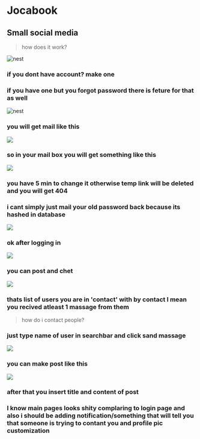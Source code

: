 # Jocabook

## Small social media

>how does it work?

![nest](https://i.ibb.co/2d8bDJs/image.png)


### if you dont have account? make one

### if you have one but you forgot password there is feture for that as well 

![nest](https://i.ibb.co/T2s6fk7/image.png)

### you will get mail like this 

![](https://i.ibb.co/vmLLtzK/image.png)

### so in your mail box you will get something like this 

![](https://i.ibb.co/ZcpkygN/image.png)


### you have 5 min to change it otherwise temp link will be deleted and you will get 404

### i cant simply just mail your old password back because its hashed in database

![](https://i.ibb.co/7pdJK0J/image.png)

### ok after logging in 

![](https://i.ibb.co/bvG8KLC/image.png)

### you can post and chet 

![](https://i.ibb.co/1Qjm3Wn/image.png)

### thats list of users you are in 'contact' with by contact I mean you recived atleast 1 massage from them 

>how do i contact people?

### just type name of user in searchbar and click sand massage 
![](https://i.ibb.co/FxmrrDt/image.png)



### you can make post like this 
![](https://i.ibb.co/RpJY0Lv/image.png)

### after that you insert title and content of post 

### I know main pages looks shity complaring to login page and also i should be adding notification/something that will tell you that someone is trying to contant you and profile pic customization